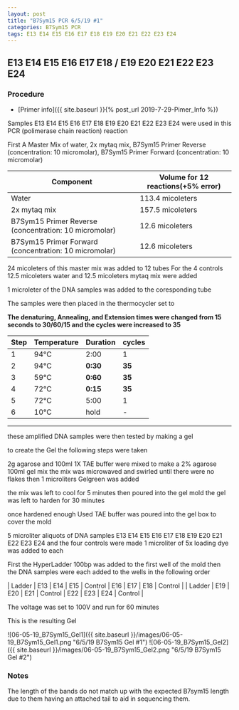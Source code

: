 ```yaml
---
layout: post
title: "B7Sym15 PCR 6/5/19 #1"
categories: B7Sym15 PCR
tags: E13 E14 E15 E16 E17 E18 E19 E20 E21 E22 E23 E24
---
```


##   E13 E14 E15 E16 E17 E18 / E19 E20 E21 E22 E23 E24

### Procedure

- [Primer info]({{ site.baseurl }}{% post_url 2019-7-29-Pimer_Info %})

Samples E13 E14 E15 E16 E17 E18 E19 E20 E21 E22 E23 E24 were used in this PCR (polimerase chain reaction) reaction 

First A Master Mix of water, 2x mytaq mix, B7Sym15 Primer Reverse (concentration: 10 micromolar), B7Sym15 Primer Forward (concentration: 10 micromolar)


|Component| Volume for 12 reactions(+5% error)|
|---------|---------------------------|
|Water| 113.4 micoleters|
|2x mytaq mix| 157.5 micoleters|
|B7Sym15 Primer Reverse (concentration: 10 micromolar)| 12.6 micoleters|
|B7Sym15 Primer Forward (concentration: 10 micromolar)| 12.6 micoleters|

24 micoleters of this master mix was added to 12 tubes 
For the 4 controls 12.5 micoleters water and 12.5 micoleters mytaq mix were added

1 microleter of the DNA samples was added to the coresponding tube

The samples were then placed in the thermocycler set to 

**The denaturing, Annealing, and Extension times were changed from 15 seconds to 30/60/15 and the cycles were increased to 35**

|Step|Temperature|Duration|cycles|
|----|-------|--------|-------|
|1|94°C|2:00|1|
|2|94°C|**0:30**|**35**|
|3|59°C|**0:60**|**35**|
|4|72°C|**0:15**|**35**|
|5|72°C|5:00|1|
|6|10°C|hold|-|

___________

these amplified DNA samples were then tested by making a gel

to create the Gel the following steps were taken 

2g agarose and 100ml 1X TAE buffer were mixed to make a 2% agarose 100ml gel mix 
the mix was microwaved and swirled until there were no flakes 
then 1 microliters Gelgreen was added

the mix was left to cool for 5 minutes then poured into the gel mold
the gel was left to harden for 30 minutes 

once hardened enough Used TAE buffer was poured into the gel box to cover the mold

5 microliter aliquots of DNA samples E13 E14 E15 E16 E17 E18 E19 E20 E21 E22 E23 E24 and the four controls were made 
1 microliter of 5x loading dye was added to each

First the HyperLadder 100bp was added to the first well of the mold 
then the DNA samples were each added to the wells in the following order 

| Ladder | E13 | E14 | E15 | Control | E16 | E17 | E18 | Control |
| Ladder | E19 | E20 | E21 | Control | E22 | E23 | E24 | Control |

The voltage was set to 100V and run for 60 minutes


This is the resulting Gel

![06-05-19_B7Sym15_Gel1]({{ site.baseurl }}/images/06-05-19_B7Sym15_Gel1.png "6/5/19 B7Sym15 Gel #1")
![06-05-19_B7Sym15_Gel2]({{ site.baseurl }}/images/06-05-19_B7Sym15_Gel2.png "6/5/19 B7Sym15 Gel #2")

### Notes


The length of the bands do not match up with the expected B7sym15 length due to them having an attached tail to aid in sequencing them.